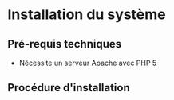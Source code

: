 # Installation du système
## Pré-requis techniques

* Nécessite un serveur Apache avec PHP 5

## Procédure d'installation
